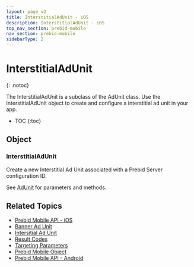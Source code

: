 ```yaml
---
layout: page_v2
title: InterstitialAdUnit - iOS
description: InterstitialAdUnit - iOS
top_nav_section: prebid-mobile
nav_section: prebid-mobile
sidebarType: 2
---
```

# InterstitialAdUnit
{: .notoc}

The InterstitialAdUnit is a subclass of the AdUnit class. Use the InterstitialAdUnit object to create and configure a interstitial ad unit in your app. 

* TOC
 {:toc}

## Object

### InterstitialAdUnit

Create a new Interstitial Ad Unit associated with a Prebid Server configuration ID. 

See [AdUnit]() for parameters and methods. 

## Related Topics 

- [Prebid Mobile API - iOS]({{site.baseurl}}/prebid-mobile/api/pbm-api-iOS.html)
- [Banner Ad Unit]({{site.baseurl}}/prebid-mobile/api/pbm-bannerad-ios.html)
- [Intersitial Ad Unit]({{site.baseurl}}/prebid-mobile/api/pbm-interstitial-ad-ios.html)
- [Result Codes]({{site.baseurl}}/prebid-mobile/api/pbm-api-result-codes-ios.html)
- [Targeting Parameters]({{site.baseurl}}/prebid-mobile/api/pbm-targeting-ios.html)
- [Prebid Mobile Object]({{site.baseurl}}/prebid-mobile/api/prebidmobile-object-android.html)
- [Prebid Mobile API - Android]({{site.baseurl}}/prebid-mobile/api/pbm-api-android.html)








